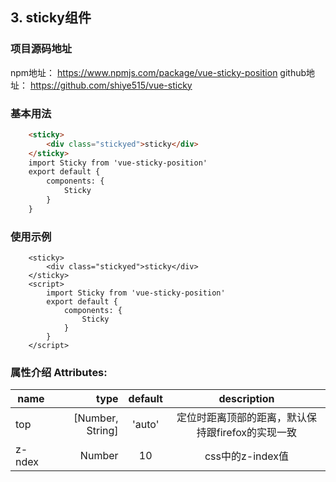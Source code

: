 ## 3. sticky组件

### 项目源码地址
npm地址： https://www.npmjs.com/package/vue-sticky-position
github地址：  https://github.com/shiye515/vue-sticky

### 基本用法
```html
    <sticky>
        <div class="stickyed">sticky</div>
    </sticky>
    import Sticky from 'vue-sticky-position'
    export default {
        components: {
            Sticky
        }
    }

```

### 使用示例
```
    <sticky>
        <div class="stickyed">sticky</div>
    </sticky>
    <script>
        import Sticky from 'vue-sticky-position'
        export default {
            components: {
                Sticky
            }
        }
    </script>
```

### 属性介绍 Attributes:
name            |           type     |  default   |                        description
--------------- | -------------:     | :--------: | :--------------------------------------------------------:
top             |   [Number, String] | 'auto'     |                 定位时距离顶部的距离，默认保持跟firefox的实现一致
z-ndex          |         Number     |  10        |                 css中的z-index值

